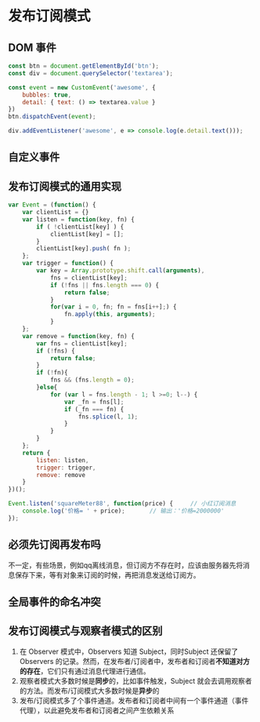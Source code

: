 # 发布订阅模式

## DOM 事件

```js
const btn = document.getElementById('btn');
const div = document.querySelector('textarea');

const event = new CustomEvent('awesome', {
    bubbles: true,
    detail: { text: () => textarea.value }
})
btn.dispatchEvent(event);

div.addEventListener('awesome', e => console.log(e.detail.text()));
```

## 自定义事件

## 发布订阅模式的通用实现

```js
var Event = (function() {
    var clientList = {}
    var listen = function(key, fn) {
        if ( !clientList[key] ) {
            clientList[key] = [];
        }
        clientList[key].push( fn );
    };
    var trigger = function() {
        var key = Array.prototype.shift.call(arguments),
            fns = clientList[key];
            if (!fns || fns.length === 0) {
                return false;
            }
            for(var i = 0, fn; fn = fns[i++];) {
                fn.apply(this, arguments);
            }
    };
    var remove = function(key, fn) {
        var fns = clientList[key];
        if (!fns) {
            return false;
        }
        if (!fn){
            fns && (fns.length = 0);
        }else{
            for (var l = fns.length - 1; l >=0; l--) {
                var _fn = fns[l];
                if (_fn === fn) {
                    fns.splice(l, 1);
                }
            }
        }
    };
    return {
        listen: listen,
        trigger: trigger,
        remove: remove
    }
})();

Event.listen('squareMeter88', function(price) {     // 小红订阅消息
    console.log('价格= ' + price);       // 输出：'价格=2000000'
});
```

## 必须先订阅再发布吗

不一定，有些场景，例如qq离线消息，但订阅方不存在时，应该由服务器先将消息保存下来，等有对象来订阅的时候，再把消息发送给订阅方。

## 全局事件的命名冲突

## 发布订阅模式与观察者模式的区别

1. 在 Observer 模式中，Observers 知道 Subject，同时Subject 还保留了 Observers 的记录。然而，在发布者/订阅者中，发布者和订阅者**不知道对方的存在**，它们只有通过消息代理进行通信。
2. 观察者模式大多数时候是**同步**的，比如事件触发，Subject 就会去调用观察者的方法。而发布/订阅模式大多数时候是**异步**的
3. 发布/订阅模式多了个事件通道。发布者和订阅者中间有一个事件通道（事件代理），以此避免发布者和订阅者之间产生依赖关系
